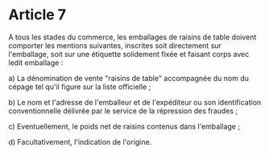 # Article 7

A tous les stades du commerce, les emballages de raisins de table doivent comporter les mentions suivantes, inscrites soit directement sur l'emballage, soit sur une étiquette solidement fixée et faisant corps avec ledit emballage :

a) La dénomination de vente "raisins de table" accompagnée du nom du cépage tel qu'il figure sur la liste officielle ;

b) Le nom et l'adresse de l'emballeur et de l'expéditeur ou son identification conventionnelle délivrée par le service de la répression des fraudes ;

c) Eventuellement, le poids net de raisins contenus dans l'emballage ;

d) Facultativement, l'indication de l'origine.
